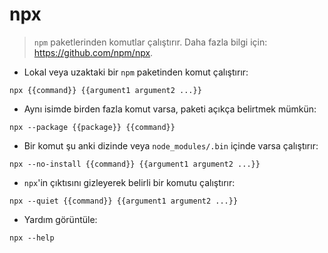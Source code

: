 # npx

> `npm` paketlerinden komutlar çalıştırır.
> Daha fazla bilgi için: <https://github.com/npm/npx>.

- Lokal veya uzaktaki bir `npm` paketinden komut çalıştırır:

`npx {{command}} {{argument1 argument2 ...}}`

- Aynı isimde birden fazla komut varsa, paketi açıkça belirtmek mümkün:

`npx --package {{package}} {{command}}`

- Bir komut şu anki dizinde veya `node_modules/.bin` içinde varsa çalıştırır:

`npx --no-install {{command}} {{argument1 argument2 ...}}`

- `npx`'in çıktısını gizleyerek belirli bir komutu çalıştırır:

`npx --quiet {{command}} {{argument1 argument2 ...}}`

- Yardım görüntüle:

`npx --help`
